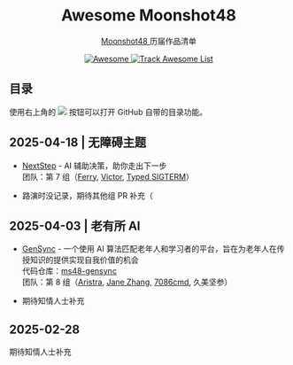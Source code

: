 <h1 align="center">Awesome Moonshot48</h1>

<p align="center">
<a href="https://www.msadream.cn">
Moonshot48
</a>
历届作品清单
</p>

<p align="center">
<a href="https://github.com/sindresorhus/awesome">
<img src="https://cdn.jsdelivr.net/gh/sindresorhus/awesome/media/badge.svg" alt="Awesome">
</a>
<a href="https://www.trackawesomelist.com/msadream/awesome">
<img src="https://www.trackawesomelist.com/badge.svg" alt="Track Awesome List">
</a>
</p>

## 目录

使用右上角的 <kbd><img src="./assets/toc.svg"></kbd> 按钮可以打开 GitHub 自带的目录功能。

<!-- md-parser-start -->

## 2025-04-18 | 无障碍主题

- [NextStep](https://github.com/next-step-project) - AI 辅助决策，助你走出下一步 \
    团队：第 7 组（[Ferry](https://github.com/Ferryplay), [Victor](https://github.com/vchunstoppable), [Typed SIGTERM](https://github.com/typed-sigterm)）

- 路演时没记录，期待其他组 PR 补充（

## 2025-04-03 | 老有所 AI

- [GenSync](https://gensync.7086cmd.me) - 一个使用 AI 算法匹配老年人和学习者的平台，旨在为老年人在传授知识的提供实现自我价值的机会 \
    代码仓库：[ms48-gensync](https://github.com/ms48-gensync) \
    团队：第 8 组（[Aristra](https://github.com/AristraHatsuyu), [Jane Zhang](https://github.com/jo1-yo), [7086cmd](https://github.com/7086cmd), 久美坚参）

- 期待知情人士补充

## 2025-02-28

期待知情人士补充

<!-- md-parser-end -->
